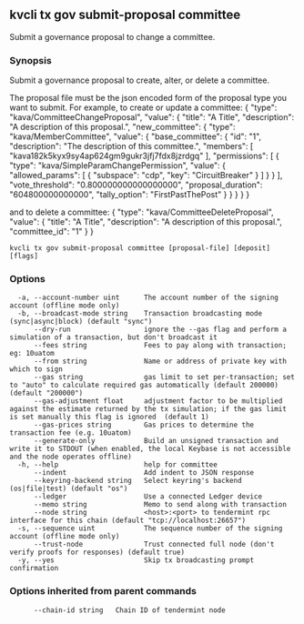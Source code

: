 <!--
title: committee
-->
## kvcli tx gov submit-proposal committee

Submit a governance proposal to change a committee.

### Synopsis

Submit a governance proposal to create, alter, or delete a committee.

The proposal file must be the json encoded form of the proposal type you want to submit.
For example, to create or update a committee:
{
  "type": "kava/CommitteeChangeProposal",
  "value": {
    "title": "A Title",
    "description": "A description of this proposal.",
    "new_committee": {
      "type": "kava/MemberCommittee",
      "value": {
        "base_committee": {
          "id": "1",
          "description": "The description of this committee.",
          "members": [
            "kava182k5kyx9sy4ap624gm9gukr3jfj7fdx8jzrdgq"
          ],
          "permissions": [
            {
              "type": "kava/SimpleParamChangePermission",
              "value": {
                "allowed_params": [
                  {
                    "subspace": "cdp",
                    "key": "CircuitBreaker"
                  }
                ]
              }
            }
          ],
          "vote_threshold": "0.800000000000000000",
          "proposal_duration": "604800000000000",
          "tally_option": "FirstPastThePost"
        }
      }
    }
  }
}

and to delete a committee:
{
  "type": "kava/CommitteeDeleteProposal",
  "value": {
    "title": "A Title",
    "description": "A description of this proposal.",
    "committee_id": "1"
  }
}


```
kvcli tx gov submit-proposal committee [proposal-file] [deposit] [flags]
```

### Options

```
  -a, --account-number uint      The account number of the signing account (offline mode only)
  -b, --broadcast-mode string    Transaction broadcasting mode (sync|async|block) (default "sync")
      --dry-run                  ignore the --gas flag and perform a simulation of a transaction, but don't broadcast it
      --fees string              Fees to pay along with transaction; eg: 10uatom
      --from string              Name or address of private key with which to sign
      --gas string               gas limit to set per-transaction; set to "auto" to calculate required gas automatically (default 200000) (default "200000")
      --gas-adjustment float     adjustment factor to be multiplied against the estimate returned by the tx simulation; if the gas limit is set manually this flag is ignored  (default 1)
      --gas-prices string        Gas prices to determine the transaction fee (e.g. 10uatom)
      --generate-only            Build an unsigned transaction and write it to STDOUT (when enabled, the local Keybase is not accessible and the node operates offline)
  -h, --help                     help for committee
      --indent                   Add indent to JSON response
      --keyring-backend string   Select keyring's backend (os|file|test) (default "os")
      --ledger                   Use a connected Ledger device
      --memo string              Memo to send along with transaction
      --node string              <host>:<port> to tendermint rpc interface for this chain (default "tcp://localhost:26657")
  -s, --sequence uint            The sequence number of the signing account (offline mode only)
      --trust-node               Trust connected full node (don't verify proofs for responses) (default true)
  -y, --yes                      Skip tx broadcasting prompt confirmation
```

### Options inherited from parent commands

```
      --chain-id string   Chain ID of tendermint node
```


